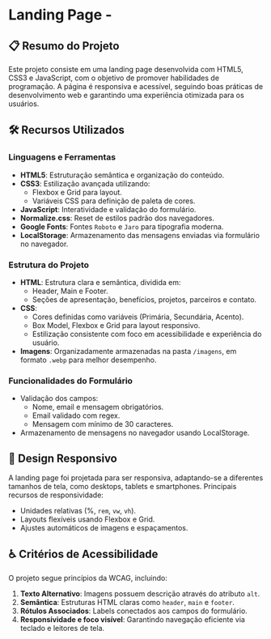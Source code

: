 # Landing Page - 

## 📋 Resumo do Projeto

Este projeto consiste em uma landing page desenvolvida com HTML5, CSS3 e JavaScript, com o objetivo de promover habilidades de programação. A página é responsiva e acessível, seguindo boas práticas de desenvolvimento web e garantindo uma experiência otimizada para os usuários. 

## 🛠️ Recursos Utilizados

### Linguagens e Ferramentas
- **HTML5**: Estruturação semântica e organização do conteúdo.
- **CSS3**: Estilização avançada utilizando:
  - Flexbox e Grid para layout.
  - Variáveis CSS para definição de paleta de cores.
- **JavaScript**: Interatividade e validação do formulário.
- **Normalize.css**: Reset de estilos padrão dos navegadores.
- **Google Fonts**: Fontes `Roboto` e `Jaro` para tipografia moderna.
- **LocalStorage**: Armazenamento das mensagens enviadas via formulário no navegador.

### Estrutura do Projeto
- **HTML**: Estrutura clara e semântica, dividida em:
  - Header, Main e Footer.
  - Seções de apresentação, benefícios, projetos, parceiros e contato.
- **CSS**: 
  - Cores definidas como variáveis (Primária, Secundária, Acento).
  - Box Model, Flexbox e Grid para layout responsivo.
  - Estilização consistente com foco em acessibilidade e experiência do usuário.
- **Imagens**: Organizadamente armazenadas na pasta `/imagens`, em formato `.webp` para melhor desempenho.

### Funcionalidades do Formulário
- Validação dos campos:
  - Nome, email e mensagem obrigatórios.
  - Email validado com regex.
  - Mensagem com mínimo de 30 caracteres.
- Armazenamento de mensagens no navegador usando LocalStorage.

## 🎨 Design Responsivo

A landing page foi projetada para ser responsiva, adaptando-se a diferentes tamanhos de tela, como desktops, tablets e smartphones. Principais recursos de responsividade:
- Unidades relativas (%, `rem`, `vw`, `vh`).
- Layouts flexíveis usando Flexbox e Grid.
- Ajustes automáticos de imagens e espaçamentos.

## ♿ Critérios de Acessibilidade

O projeto segue princípios da WCAG, incluindo:
1. **Texto Alternativo**: Imagens possuem descrição através do atributo `alt`.
2. **Semântica**: Estruturas HTML claras como `header`, `main` e `footer`.
3. **Rótulos Associados**: Labels conectados aos campos do formulário.
4. **Responsividade e foco visível**: Garantindo navegação eficiente via teclado e leitores de tela.
